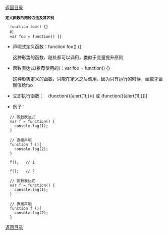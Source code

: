 [返回目录](../原生JS.md)

**` 定义函数的两种方法及其区别 `**

```
  function foo() {}
  和
  var foo = function() {}
```

- 声明式定义函数：function foo() {}

    这种形势的函数，随处都可以调用，类似于变量提升原则

- 函数表达式(推荐使用的)：var foo = function() {}

    这种形势定义的函数，只能在定义之后调用，因为只有运行的时候，函数才会赋值给foo

- 立即执行函数：　(function(){alert(1);})() 或 (function(){alert(1);}())

- 例子：
```
  // 函数表达式
  var f = function() {
    console.log(1);  
  }

  // 直接声明
  function f (){
    console.log(2);
  }

  f();   // 1
```

```
  f();   // 2

  // 函数表达式
  var f = function() {
    console.log(1);  
  }

  // 直接声明
  function f (){
    console.log(2);
  }
```


[返回目录](../原生JS.md)
